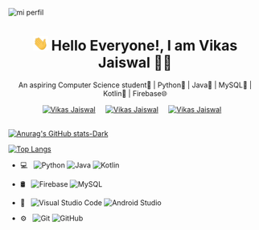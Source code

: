 ![mi perfil](https://i.pinimg.com/originals/77/ca/a3/77caa32884d735d439ade45ba37feaf2.gif)

# <div align='center'> <img src="https://raw.githubusercontent.com/ABSphreak/ABSphreak/master/gifs/Hi.gif" width="30px"> Hello Everyone!, I am Vikas Jaiswal 👨‍💻 
</div>

<p align='center'>
An aspiring Computer Science student👾 | Python🐍 | Java🍵 | MySQL🐬 | Kotlin🍫 | Firebase🌐 
</p>

<div align='center' style="display: flex; flex-wrap: wrap; justify-content: center; align-items: flex-start; column-gap: 20px; margin-right: 0.8rem;">
    <a href="https://www.linkedin.com/in/v1kasjaiswal/" target="blank"><img src="https://cdn-icons-png.flaticon.com/512/3536/3536505.png" alt="Vikas Jaiswal" width="30" /></a>
    <a href="https://www.instagram.com/v1kasjaiswal/" target="blank"><img src="https://cdn-icons-png.flaticon.com/128/2111/2111463.png" alt="Vikas Jaiswal" width="30" /></a>
    <a href="mailto:vikasjaiswal1024@gmail.com" target="blank"><img src="https://cdn-icons-png.flaticon.com/128/5968/5968534.png" alt="Vikas Jaiswal" width="30" /></a>
</div>

<br>

[![Anurag's GitHub stats-Dark](https://github-readme-stats.vercel.app/api?username=v1kasjaiswal&show_icons=true&theme=tokyonight#gh-dark-mode-only)](https://github.com/v1kasjaiswal/github-readme-stats#gh-dark-mode-only)

[![Top Langs](https://github-readme-stats.vercel.app/api/top-langs/?username=v1kasjaiswal&show_icons=true&theme=tokyonight)](https://github.com/v1kasjaiswal/github-readme-stats)

- 💻 &nbsp;
  ![Python](https://img.shields.io/badge/-Python-333333?style=social&logo=python)
  ![Java](https://img.shields.io/badge/Java-ED8B00?style=social&logo=openjdk&logoColor=black)
  ![Kotlin](https://img.shields.io/badge/-Kotlin-333333?style=social&logo=kotlin)
  
- 🛢 &nbsp;
  ![Firebase](https://img.shields.io/badge/-Firebase-333333?style=social&logo=firebase)
  ![MySQL](https://img.shields.io/badge/-MySQL-333333?style=social&logo=mysql&logoColor=010101)   

- 📴 &nbsp;
  ![Visual Studio Code](https://img.shields.io/badge/-Visual%20Studio%20Code-333333?style=social&logo=visual-studio-code&logoColor=007ACC)
  ![Android Studio](https://img.shields.io/badge/-Android%20Studio-333333?style=social&logo=androidstudio)
  
- ⚙️ &nbsp;
  ![Git](https://img.shields.io/badge/-Git-333333?style=social&logo=git)
  ![GitHub](https://img.shields.io/badge/-GitHub-333333?style=social&logo=github)  
